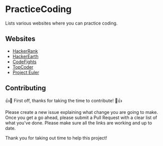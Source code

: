 # PracticeCoding
Lists various websites where you can practice coding.


## Websites
* [HackerRank](https://www.hackerrank.com/)
* [HackerEarth](https://www.hackerearth.com/)
* [CodeFights](https://codefights.com/home)
* [TopCoder](https://www.topcoder.com/)
* [Project Euler](https://projecteuler.net/)


## Contributing

:+1::tada: First off, thanks for taking the time to contribute! :tada::+1:

Please create a new issue explaining what change you are going to make. Once you get a go ahead, please submit a Pull Request with a clear list of what you've done. Please make sure all the links are working and up to date.

Thank you for taking out time to help this project!

